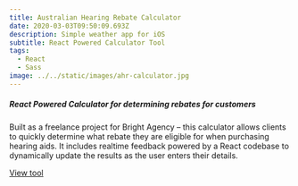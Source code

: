 ```yaml
---
title: Australian Hearing Rebate Calculator
date: 2020-03-03T09:50:09.693Z
description: Simple weather app for iOS
subtitle: React Powered Calculator Tool
tags:
  - React
  - Sass
image: ../../static/images/ahr-calculator.jpg
---
```

##### React Powered Calculator for determining rebates for customers

Built as a freelance project for Bright Agency – this calculator allows clients to quickly determine what rebate they are eligible for when purchasing hearing aids. It includes realtime feedback powered by a React codebase to dynamically update the results as the user enters their details.

[View tool](https://ahr-calculator.brightdemo.com.au/)
